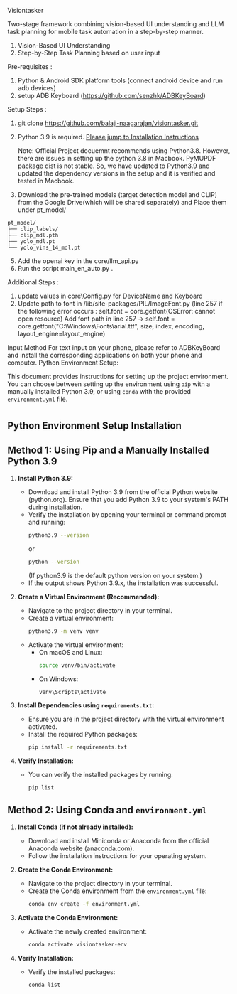 Visiontasker

Two-stage framework combining vision-based UI understanding and LLM task planning for mobile task automation in a step-by-step manner.
  1. Vision-Based UI Understanding
  2. Step-by-Step Task Planning based on user input

Pre-requisites : 

  1. Python & Android SDK platform tools (connect android device and run adb devices)
  2. setup ADB Keyboard (https://github.com/senzhk/ADBKeyBoard)

Setup Steps :

1. git clone https://github.com/balaji-naagarajan/visiontasker.git
2. Python 3.9 is required. [Please jump to Installation Instructions](#installation-instructions)

   Note: Official Project docuemnt recommends using Python3.8. However, there are issues in setting up the python 3.8 in Macbook. PyMUPDF package dist is  not stable. So, we have updated to Python3.9 and updated the dependency versions in the setup and it is verified and tested in Macbook.

4. Download the pre-trained models (target detection model and CLIP) from the Google Drive(which will be shared separately) and Place them under pt_model/ 

```
pt_model/
├── clip_labels/
├── clip_mdl.pth
├── yolo_mdl.pt
└── yolo_vins_14_mdl.pt
```

5. Add the openai key in the core/llm_api.py
6. Run the script main_en_auto.py .

Additional Steps :

1. update values in core\Config.py for DeviceName and Keyboard
2. Update path to font in <python-env>/lib/site-packages/PIL/ImageFont.py (line 257 if the following error occurs :     self.font = core.getfont(OSError: cannot open resource)
   Add font path in line 257 -> self.font = core.getfont("C:\\Windows\\Fonts\\arial.ttf", size, index, encoding, layout_engine=layout_engine)


Input Method
For text input on your phone, please refer to ADBKeyBoard and install the corresponding applications on both your phone and computer.
Python Environment Setup:

This document provides instructions for setting up the project environment. You can choose between setting up the environment using `pip` with a manually installed Python 3.9, or using `conda` with the provided `environment.yml` file.


#       
<h2 id="installation-instructions">Python Environment Setup Installation</h2>

## Method 1: Using Pip and a Manually Installed Python 3.9

1.  **Install Python 3.9:**
    -   Download and install Python 3.9 from the official Python website (python.org). Ensure that you add Python 3.9 to your system's PATH during installation.
    -   Verify the installation by opening your terminal or command prompt and running:
        ```bash
        python3.9 --version
        ```
        or
        ```bash
        python --version
        ```
        (If python3.9 is the default python version on your system.)
    -   If the output shows Python 3.9.x, the installation was successful.

2.  **Create a Virtual Environment (Recommended):**
    -   Navigate to the project directory in your terminal.
    -   Create a virtual environment:
        ```bash
        python3.9 -m venv venv
        ```
    -   Activate the virtual environment:
        -   On macOS and Linux:
            ```bash
            source venv/bin/activate
            ```
        -   On Windows:
            ```bash
            venv\Scripts\activate
            ```

3.  **Install Dependencies using `requirements.txt`:**
    -   Ensure you are in the project directory with the virtual environment activated.
    -   Install the required Python packages:
        ```bash
        pip install -r requirements.txt
        ```

4.  **Verify Installation:**
    -   You can verify the installed packages by running:
        ```bash
        pip list
        ```

## Method 2: Using Conda and `environment.yml`

1.  **Install Conda (if not already installed):**
    -   Download and install Miniconda or Anaconda from the official Anaconda website (anaconda.com).
    -   Follow the installation instructions for your operating system.

2.  **Create the Conda Environment:**
    -   Navigate to the project directory in your terminal.
    -   Create the Conda environment from the `environment.yml` file:
        ```bash
        conda env create -f environment.yml
        ```

3.  **Activate the Conda Environment:**
    -   Activate the newly created environment:
        ```bash
        conda activate visiontasker-env
        ```

4.  **Verify Installation:**
    -   Verify the installed packages:
        ```bash
        conda list
        ```

